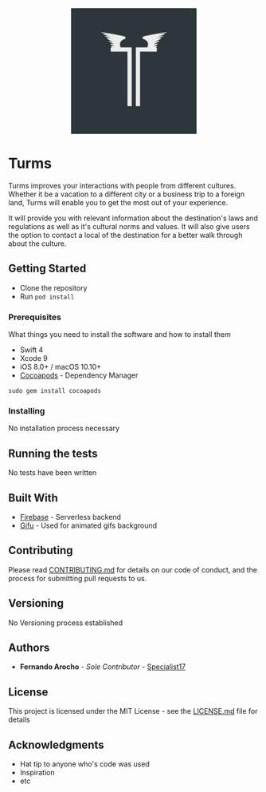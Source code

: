 <div style="text-align: center">
    <img src="logo.png" width="50%" style="">
</div>

# Turms

Turms improves your interactions with people from different cultures. Whether it be a vacation to a different city or a business trip to a foreign land, Turms will enable you to get the most out of your experience.

It will provide you with relevant information about the destination's laws and regulations as well as it's cultural norms and values. It will also give users the option to contact a local of the destination for a better walk through about the culture.

## Getting Started

* Clone the repository
* Run `pod install`

### Prerequisites

What things you need to install the software and how to install them

* Swift 4
* Xcode 9
* iOS 8.0+ / macOS 10.10+
* [Cocoapods](https://cocoapods.org/) - Dependency Manager
```
sudo gem install cocoapods
```

### Installing

No installation process necessary

## Running the tests

No tests have been written


## Built With

* [Firebase](https://firebase.google.com/) - Serverless backend
* [Gifu](https://github.com/jakecraige/gifu) - Used for animated gifs background

## Contributing

Please read [CONTRIBUTING.md](https://gist.github.com/PurpleBooth/b24679402957c63ec426) for details on our code of conduct, and the process for submitting pull requests to us.

## Versioning

No Versioning process established

## Authors

* **Fernando Arocho** - *Sole Contributor* - [Specialist17](https://github.com/Specialist17)

## License

This project is licensed under the MIT License - see the [LICENSE.md](LICENSE.md) file for details

## Acknowledgments

* Hat tip to anyone who's code was used
* Inspiration
* etc
